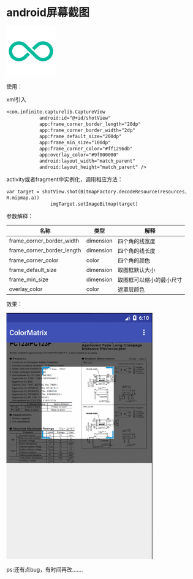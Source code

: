 # android屏幕截图
![](screenshot/infinite.png)

使用：

xml引入

```
<com.infinite.capturelib.CaptureView
            android:id="@+id/shotView"
            app:frame_corner_border_length="20dp"
            app:frame_corner_border_width="2dp"
            app:frame_default_size="200dp"
            app:frame_min_size="100dp"
            app:frame_corner_color="#ff1296db"
            app:overlay_color="#9f000000"
            android:layout_width="match_parent"
            android:layout_height="match_parent" />
```
activity或者fragment中实例化，调用相应方法：

```
var target = shotView.shot(BitmapFactory.decodeResource(resources, R.mipmap.a))
                imgTarget.setImageBitmap(target)
```

参数解释：

| 名称 |类型|解释|
|-----|-----|-----|
|frame_corner_border_width|dimension|四个角的线宽度|
|frame_corner_border_length|dimension|四个角的线长度|
|frame_corner_color|color|四个角的颜色|
|frame_default_size|dimension|取图框默认大小|
|frame_min_size|dimension|取图框可以缩小的最小尺寸|
|overlay_color|color|遮罩层颜色|


效果：

![](screenshot/GIF.gif)

ps:还有点bug，有时间再改.......

